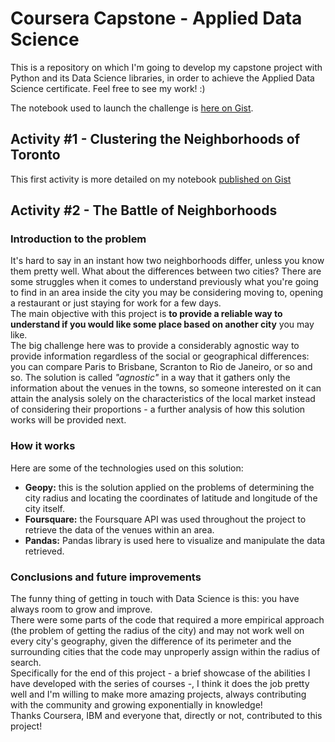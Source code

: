 # Coursera Capstone - Applied Data Science
This is a repository on which I'm going to develop my capstone project with Python and its Data Science libraries, in order to achieve the Applied Data Science certificate. Feel free to see my work! :)

The notebook used to launch the challenge is [here on Gist](https://gist.github.com/lucasilvalves/407d24ce5bd5b274efdb6b048efe06f4).

## Activity #1 - Clustering the Neighborhoods of Toronto

This first activity is more detailed on my notebook [published on Gist](https://gist.github.com/lucasilvalves/35d8defb98f5d8a5bec640190c41998f)

## Activity #2 - The Battle of Neighborhoods

### Introduction to the problem

It's hard to say in an instant how two neighborhoods differ, unless you know them pretty well. What about the differences between two cities? There are some struggles when it comes to understand previously what you're going to find in an area inside the city you may be considering moving to, opening a restaurant or just staying for work for a few days.<br>
The main objective with this project is <b>to provide a reliable way to understand if you would like some place based on another city</b> you may like.<br>
The big challenge here was to provide a considerably agnostic way to provide information regardless of the social or geographical differences: you can compare Paris to Brisbane, Scranton to Rio de Janeiro, or so and so. The solution is called <i>"agnostic"</i> in a way that it gathers only the information about the venues in the towns, so someone interested on it can attain the analysis solely on the characteristics of the local market instead of considering their proportions - a further analysis of how this solution works will be provided next.<br>

### How it works

Here are some of the technologies used on this solution:
- <b>Geopy:</b> this is the solution applied on the problems of determining the city radius and locating the coordinates of latitude and longitude of the city itself.
- <b>Foursquare:</b> the Foursquare API was used throughout the project to retrieve the data of the venues within an area.
- <b>Pandas:</b> Pandas library is used here to visualize and manipulate the data retrieved.

### Conclusions and future improvements

The funny thing of getting in touch with Data Science is this: you have always room to grow and improve.<br>
There were some parts of the code that required a more empirical approach (the problem of getting the radius of the city) and may not work well on every city's geography, given the difference of its perimeter and the surrounding cities that the code may unproperly assign within the radius of search.<br>
Specifically for the end of this project - a brief showcase of the abilities I have developed with the series of courses -, I think it does the job pretty well and I'm willing to make more amazing projects, always contributing with the community and growing exponentially in knowledge!<br>
Thanks Coursera, IBM and everyone that, directly or not, contributed to this project!
